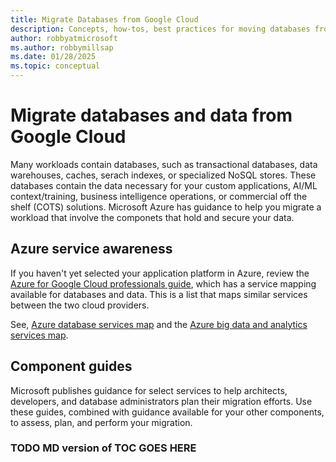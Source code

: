 ```yaml
---
title: Migrate Databases from Google Cloud
description: Concepts, how-tos, best practices for moving databases from Google Cloud to Azure.
author: robbyatmicrosoft
ms.author: robbymillsap
ms.date: 01/28/2025
ms.topic: conceptual
---
```


# Migrate databases and data from Google Cloud

Many workloads contain databases, such as transactional databases, data warehouses, caches, serach indexes, or specialized NoSQL stores. These databases contain the data necessary for your custom applications, AI/ML context/training, business intelligence operations, or commercial off the shelf (COTS) solutions. Microsoft Azure has guidance to help you migrate a workload that involve the componets that hold and secure your data.

## Azure service awareness

If you haven't yet selected your application platform in Azure, review the [Azure for Google Cloud professionals guide](/azure/architecture/gcp-professional/), which has a service mapping available for databases and data. This is a list that maps similar services between the two cloud providers.

See, [Azure database services map](/azure/architecture/gcp-professional/services#data-platform) and the [Azure big data and analytics services map](/azure/architecture/gcp-professional/services#big-data-and-analytics).

## Component guides

Microsoft publishes guidance for select services to help architects, developers, and database administrators plan their migration efforts. Use these guides, combined with guidance available for your other components, to assess, plan, and perform your migration.

### TODO MD version of TOC GOES HERE
